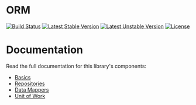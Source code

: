 <h1>ORM</h1>

[![Build Status](https://travis-ci.com/opulencephp/orm.svg)](https://travis-ci.com/opulencephp/orm)
[![Latest Stable Version](https://poser.pugx.org/opulencephp/orm/v/stable.svg)](https://packagist.org/packages/opulencephp/orm)
[![Latest Unstable Version](https://poser.pugx.org/opulencephp/orm/v/unstable.svg)](https://packagist.org/packages/opulencephp/orm)
[![License](https://poser.pugx.org/opulencephp/orm/license.svg)](https://packagist.org/packages/opulencephp/orm)

<h1>Documentation</h1>

Read the full documentation for this library's components:

* <a href="https://www.opulencephp.com/docs/orm-basics" target="_blank">Basics</a>
* <a href="https://www.opulencephp.com/docs/orm-repositories" target="_blank">Repositories</a>
* <a href="https://www.opulencephp.com/docs/orm-data-mappers" target="_blank">Data Mappers</a>
* <a href="https://www.opulencephp.com/docs/orm-units-of-work" target="_blank">Unit of Work</a>
